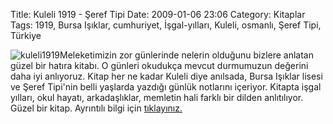 Title: Kuleli 1919 - Şeref Tipi
Date: 2009-01-06 23:06
Category: Kitaplar
Tags: 1919, Bursa Işıklar, cumhuriyet, İşgal-yılları, Kuleli, osmanlı, Şeref Tipi, Türkiye

![kuleli1919][]Meleketimizin zor günlerinde nelerin olduğunu bizlere
anlatan güzel bir hatıra kitabı. O günleri okudukça mevcut durmumuzun
değerini daha iyi anlıyoruz. Kitap her ne kadar Kuleli diye anılsada,
Bursa Işıklar lisesi ve Şeref Tipi'nin belli yaşlarda yazdığı günlük
notlarını içeriyor. Kitapta işgal yılları, okul hayatı, arkadaşlıklar,
memletin hali farklı bir dilden anlıtılıyor. Güzel bir kitap. Ayrıntılı
bilgi için [tıklayınız.][]

  [kuleli1919]: /images/kuleli1919-96x150.jpg
    "kuleli1919"
  [tıklayınız.]: http://www.ilknokta.com/urun/79399/Kuleli-1919--Seref-Tipi.html
